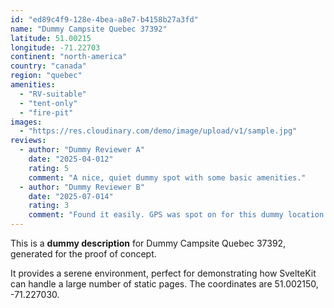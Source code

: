 ```yaml
---
id: "ed89c4f9-128e-4bea-a8e7-b4158b27a3fd"
name: "Dummy Campsite Quebec 37392"
latitude: 51.00215
longitude: -71.22703
continent: "north-america"
country: "canada"
region: "quebec"
amenities:
  - "RV-suitable"
  - "tent-only"
  - "fire-pit"
images:
  - "https://res.cloudinary.com/demo/image/upload/v1/sample.jpg"
reviews:
  - author: "Dummy Reviewer A"
    date: "2025-04-012"
    rating: 5
    comment: "A nice, quiet dummy spot with some basic amenities."
  - author: "Dummy Reviewer B"
    date: "2025-07-014"
    rating: 3
    comment: "Found it easily. GPS was spot on for this dummy location."
---
```


This is a **dummy description** for Dummy Campsite Quebec 37392, generated for the proof of concept.

It provides a serene environment, perfect for demonstrating how SvelteKit can handle a large number of static pages. The coordinates are 51.002150, -71.227030.
